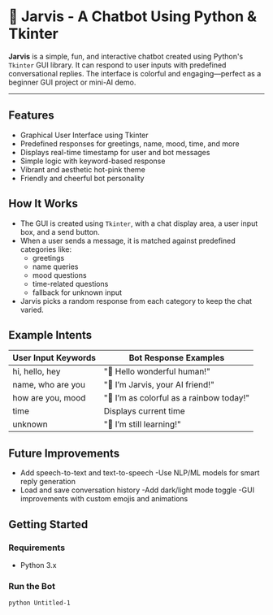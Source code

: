 # 🤖 Jarvis - A Chatbot Using Python & Tkinter

**Jarvis** is a simple, fun, and interactive chatbot created using Python's `Tkinter` GUI library. It can respond to user inputs with predefined conversational replies. The interface is colorful and engaging—perfect as a beginner GUI project or mini-AI demo.

---

##  Features

- Graphical User Interface using Tkinter  
- Predefined responses for greetings, name, mood, time, and more  
- Displays real-time timestamp for user and bot messages  
- Simple logic with keyword-based response  
-  Vibrant and aesthetic hot-pink theme  
-  Friendly and cheerful bot personality


##  How It Works

- The GUI is created using `Tkinter`, with a chat display area, a user input box, and a send button.
- When a user sends a message, it is matched against predefined categories like:
  - greetings
  - name queries
  - mood questions
  - time-related questions
  - fallback for unknown input
- Jarvis picks a random response from each category to keep the chat varied.


##  Example Intents

| User Input Keywords | Bot Response Examples |
|---------------------|------------------------|
| hi, hello, hey      | "🌟 Hello wonderful human!" |
| name, who are you   | "💫 I’m Jarvis, your AI friend!" |
| how are you, mood   | "🎨 I’m as colorful as a rainbow today!" |
| time                | Displays current time |
| unknown             | "🤔 I’m still learning!" |


 ## Future Improvements
 
- Add speech-to-text and text-to-speech
-Use NLP/ML models for smart reply generation
- Load and save conversation history
-Add dark/light mode toggle
-GUI improvements with custom emojis and animations



##  Getting Started

### Requirements

- Python 3.x

### Run the Bot

```bash
python Untitled-1


